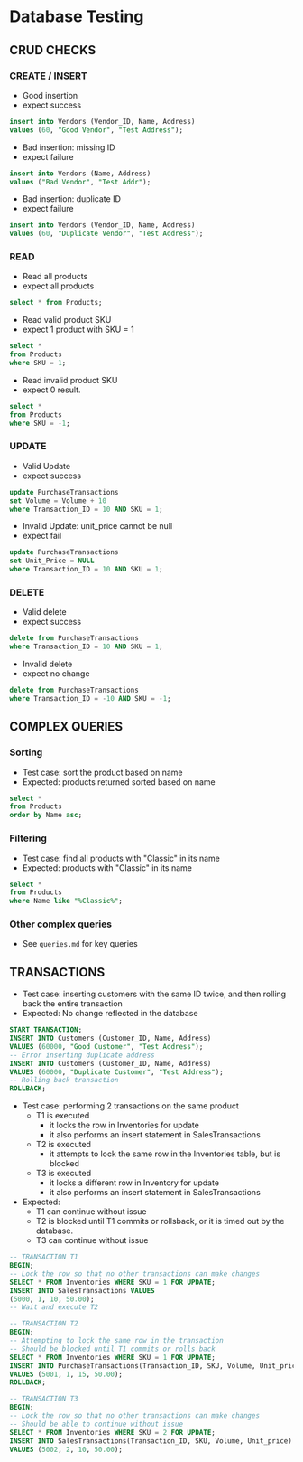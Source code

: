 # Database Testing
## CRUD CHECKS
### CREATE / INSERT

- Good insertion
- expect success
```SQL
insert into Vendors (Vendor_ID, Name, Address)
values (60, "Good Vendor", "Test Address");
```

- Bad insertion: missing ID
- expect failure
```SQL
insert into Vendors (Name, Address)
values ("Bad Vendor", "Test Addr");
```

- Bad insertion: duplicate ID
- expect failure
```SQL
insert into Vendors (Vendor_ID, Name, Address)
values (60, "Duplicate Vendor", "Test Address");
```

### READ
- Read all products
- expect all products
```SQL
select * from Products;
```

- Read valid product SKU
- expect 1 product with SKU = 1
```SQL
select *
from Products
where SKU = 1;
```

- Read invalid product SKU
- expect 0 result.
```SQL
select *
from Products
where SKU = -1;
```

### UPDATE
- Valid Update
- expect success 
```SQL
update PurchaseTransactions
set Volume = Volume + 10
where Transaction_ID = 10 AND SKU = 1;
```

- Invalid Update: unit_price cannot be null
- expect fail
```SQL
update PurchaseTransactions
set Unit_Price = NULL
where Transaction_ID = 10 AND SKU = 1;
```

### DELETE

- Valid delete
- expect success
```SQL
delete from PurchaseTransactions
where Transaction_ID = 10 AND SKU = 1;
```

- Invalid delete
- expect no change
```SQL
delete from PurchaseTransactions
where Transaction_ID = -10 AND SKU = -1;
```

## COMPLEX QUERIES

### Sorting
- Test case: sort the product based on name
- Expected: products returned sorted based on name
``` SQL
select *
from Products
order by Name asc;
```

### Filtering
- Test case: find all products with "Classic" in its name
- Expected: products with "Classic" in its name
``` SQL
select *
from Products
where Name like "%Classic%";
```

### Other complex queries
- See `queries.md` for key queries


## TRANSACTIONS
- Test case: inserting customers with the same ID twice, and then rolling back the entire transaction
- Expected: No change reflected in the database
```SQL
START TRANSACTION;
INSERT INTO Customers (Customer_ID, Name, Address)
VALUES (60000, "Good Customer", "Test Address");
-- Error inserting duplicate address
INSERT INTO Customers (Customer_ID, Name, Address)
VALUES (60000, "Duplicate Customer", "Test Address");
-- Rolling back transaction
ROLLBACK;
```

- Test case: performing 2 transactions on the same product
  - T1 is executed
    - it locks the row in Inventories for update
    - it also performs an insert statement in SalesTransactions
  - T2 is executed
    - it attempts to lock the same row in the Inventories table, but is blocked
  - T3 is executed
    - it locks a different row in Inventory for update
    - it also performs an insert statement in SalesTransactions
- Expected: 
  - T1 can continue without issue
  - T2 is blocked until T1 commits or rollsback, or it is timed out by the database.
  - T3 can continue without issue
```SQL
-- TRANSACTION T1
BEGIN;
-- Lock the row so that no other transactions can make changes
SELECT * FROM Inventories WHERE SKU = 1 FOR UPDATE;
INSERT INTO SalesTransactions VALUES 
(5000, 1, 10, 50.00);
-- Wait and execute T2
```

```SQL
-- TRANSACTION T2
BEGIN;
-- Attempting to lock the same row in the transaction
-- Should be blocked until T1 commits or rolls back
SELECT * FROM Inventories WHERE SKU = 1 FOR UPDATE;
INSERT INTO PurchaseTransactions(Transaction_ID, SKU, Volume, Unit_price)
VALUES (5001, 1, 15, 50.00);
ROLLBACK;
```

```SQL
-- TRANSACTION T3
BEGIN;
-- Lock the row so that no other transactions can make changes
-- Should be able to continue without issue
SELECT * FROM Inventories WHERE SKU = 2 FOR UPDATE;
INSERT INTO SalesTransactions(Transaction_ID, SKU, Volume, Unit_price)
VALUES (5002, 2, 10, 50.00);
```